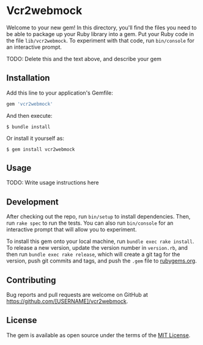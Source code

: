 # Vcr2webmock

Welcome to your new gem! In this directory, you'll find the files you need to be able to package up your Ruby library into a gem. Put your Ruby code in the file `lib/vcr2webmock`. To experiment with that code, run `bin/console` for an interactive prompt.

TODO: Delete this and the text above, and describe your gem

## Installation

Add this line to your application's Gemfile:

```ruby
gem 'vcr2webmock'
```

And then execute:

    $ bundle install

Or install it yourself as:

    $ gem install vcr2webmock

## Usage

TODO: Write usage instructions here

## Development

After checking out the repo, run `bin/setup` to install dependencies. Then, run `rake spec` to run the tests. You can also run `bin/console` for an interactive prompt that will allow you to experiment.

To install this gem onto your local machine, run `bundle exec rake install`. To release a new version, update the version number in `version.rb`, and then run `bundle exec rake release`, which will create a git tag for the version, push git commits and tags, and push the `.gem` file to [rubygems.org](https://rubygems.org).

## Contributing

Bug reports and pull requests are welcome on GitHub at https://github.com/[USERNAME]/vcr2webmock.


## License

The gem is available as open source under the terms of the [MIT License](https://opensource.org/licenses/MIT).
